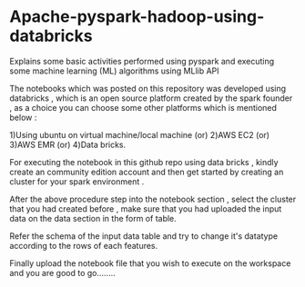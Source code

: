 # Apache-pyspark-hadoop-using-databricks
Explains some basic activities performed using pyspark and executing some machine learning (ML) algorithms using MLlib API


The notebooks which was posted on this repository was developed using databricks ,  which is an open source platform created by the spark founder , as a choice you can choose some other platforms which is mentioned below :

1)Using ubuntu on virtual machine/local machine (or)
2)AWS EC2 (or)
3)AWS EMR (or)
4)Data bricks.

For executing the notebook in this github repo using data bricks , kindly create an community edition account and then get started by creating an cluster for your spark environment .


After the above procedure step into the notebook section , select the cluster that you had created before , make sure that you had uploaded the input data on the data section in the form of table.

Refer the schema of the input data table and try to change it's datatype according to the rows of each features.

Finally upload the notebook file that you wish to execute on the workspace and you are good to go........
